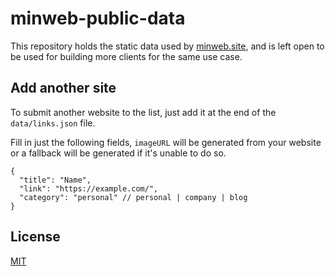 # minweb-public-data

This repository holds the static data used by
[minweb.site](https://minweb.site), and is left open to be used for building
more clients for the same use case.

## Add another site

To submit another website to the list, just add it at the end of the
`data/links.json` file.

Fill in just the following fields, `imageURL` will be generated from your
website or a fallback will be generated if it's unable to do so.

```json5
{
  "title": "Name",
  "link": "https://example.com/",
  "category": "personal" // personal | company | blog
}
```

## License

[MIT](/LICENSE)
